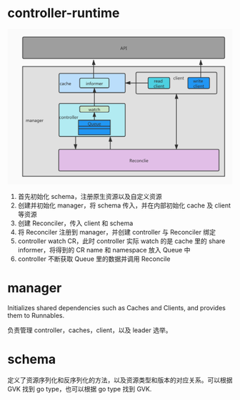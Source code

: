 
# controller-runtime

![img.png](../img/img.png)

1. 首先初始化 schema，注册原生资源以及自定义资源
2. 创建并初始化 manager，将 schema 传入，并在内部初始化 cache 及 client 等资源
3. 创建 Reconciler，传入 client 和 schema
4. 将 Reconciler 注册到 manager，并创建 controller 与 Reconciler 绑定
5. controller watch CR，此时 controller 实际 watch 的是 cache 里的 share informer，将得到的 CR name 和 namespace 放入 Queue 中
6. controller 不断获取 Queue 里的数据并调用 Reconcile

# manager

Initializes shared dependencies such as Caches and Clients, and provides them to Runnables. 

负责管理 controller，caches，client，以及 leader 选举。

# schema

定义了资源序列化和反序列化的方法，以及资源类型和版本的对应关系。可以根据 GVK 找到 go type，也可以根据 go type 找到 GVK.